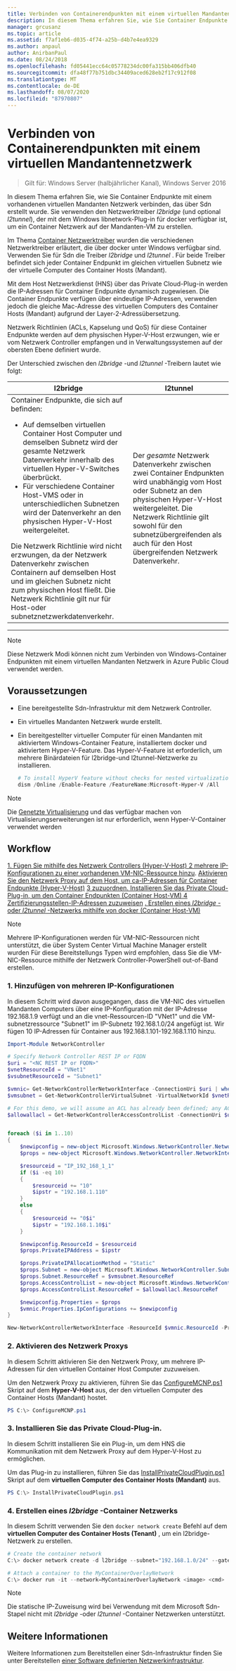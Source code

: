 ```yaml
---
title: Verbinden von Containerendpunkten mit einem virtuellen Mandantennetzwerk
description: In diesem Thema erfahren Sie, wie Sie Container Endpunkte mit einem vorhandenen virtuellen Mandanten Netzwerk verbinden, das über Sdn erstellt wurde. Sie verwenden den Netzwerktreiber l2bridge (und optional l2tunnel), der mit dem Windows libnetwork-Plug-in für docker verfügbar ist, um ein Container Netzwerk auf der Mandanten-VM zu erstellen.
manager: grcusanz
ms.topic: article
ms.assetid: f7af1eb6-d035-4f74-a25b-d4b7e4ea9329
ms.author: anpaul
author: AnirbanPaul
ms.date: 08/24/2018
ms.openlocfilehash: fd05441ecc64c05778234dc00fa315bb406dfb40
ms.sourcegitcommit: dfa48f77b751dbc34409aced628eb2f17c912f08
ms.translationtype: MT
ms.contentlocale: de-DE
ms.lasthandoff: 08/07/2020
ms.locfileid: "87970807"
---
```

# <a name="connect-container-endpoints-to-a-tenant-virtual-network"></a>Verbinden von Containerendpunkten mit einem virtuellen Mandantennetzwerk

>Gilt für: Windows Server (halbjährlicher Kanal), Windows Server 2016

In diesem Thema erfahren Sie, wie Sie Container Endpunkte mit einem vorhandenen virtuellen Mandanten Netzwerk verbinden, das über Sdn erstellt wurde. Sie verwenden den Netzwerktreiber *l2bridge* (und optional *l2tunnel*), der mit dem Windows libnetwork-Plug-in für docker verfügbar ist, um ein Container Netzwerk auf der Mandanten-VM zu erstellen.

Im Thema [Container Netzwerktreiber](https://docs.microsoft.com/virtualization/windowscontainers/container-networking/network-drivers-topologies) wurden die verschiedenen Netzwerktreiber erläutert, die über docker unter Windows verfügbar sind. Verwenden Sie für Sdn die Treiber *l2bridge* und *l2tunnel* . Für beide Treiber befindet sich jeder Container Endpunkt im gleichen virtuellen Subnetz wie der virtuelle Computer des Container Hosts (Mandant).

Mit dem Host Netzwerkdienst (HNS) über das Private Cloud-Plug-in werden die IP-Adressen für Container Endpunkte dynamisch zugewiesen. Die Container Endpunkte verfügen über eindeutige IP-Adressen, verwenden jedoch die gleiche Mac-Adresse des virtuellen Computers des Container Hosts (Mandant) aufgrund der Layer-2-Adressübersetzung.

Netzwerk Richtlinien (ACLs, Kapselung und QoS) für diese Container Endpunkte werden auf dem physischen Hyper-V-Host erzwungen, wie er vom Netzwerk Controller empfangen und in Verwaltungssystemen auf der obersten Ebene definiert wurde.

Der Unterschied zwischen den *l2bridge* -und *l2tunnel* -Treibern lautet wie folgt:


|                                                                                                                                                                                                                                                                            l2bridge                                                                                                                                                                                                                                                                            |                                                                                                 l2tunnel                                                                                                  |
|----------------------------------------------------------------------------------------------------------------------------------------------------------------------------------------------------------------------------------------------------------------------------------------------------------------------------------------------------------------------------------------------------------------------------------------------------------------------------------------------------------------------------------------------------------------|-----------------------------------------------------------------------------------------------------------------------------------------------------------------------------------------------------------|
| Container Endpunkte, die sich auf befinden: <ul><li>Auf demselben virtuellen Container Host Computer und demselben Subnetz wird der gesamte Netzwerk Datenverkehr innerhalb des virtuellen Hyper-V-Switches überbrückt. </li><li>Für verschiedene Container Host-VMS oder in unterschiedlichen Subnetzen wird der Datenverkehr an den physischen Hyper-V-Host weitergeleitet. </li></ul>Die Netzwerk Richtlinie wird nicht erzwungen, da der Netzwerk Datenverkehr zwischen Containern auf demselben Host und im gleichen Subnetz nicht zum physischen Host fließt. Die Netzwerk Richtlinie gilt nur für Host-oder subnetznetzwerkdatenverkehr. | Der *gesamte* Netzwerk Datenverkehr zwischen zwei Container Endpunkten wird unabhängig vom Host oder Subnetz an den physischen Hyper-V-Host weitergeleitet. Die Netzwerk Richtlinie gilt sowohl für den subnetzübergreifenden als auch für den Host übergreifenden Netzwerk Datenverkehr. |

---

>[!NOTE]
>Diese Netzwerk Modi können nicht zum Verbinden von Windows-Container Endpunkten mit einem virtuellen Mandanten Netzwerk in Azure Public Cloud verwendet werden.


## <a name="prerequisites"></a>Voraussetzungen
-  Eine bereitgestellte Sdn-Infrastruktur mit dem Netzwerk Controller.
-  Ein virtuelles Mandanten Netzwerk wurde erstellt.
-  Ein bereitgestellter virtueller Computer für einen Mandanten mit aktiviertem Windows-Container Feature, installiertem docker und aktiviertem Hyper-V-Feature. Das Hyper-V-Feature ist erforderlich, um mehrere Binärdateien für l2bridge-und l2tunnel-Netzwerke zu installieren.

   ```powershell
   # To install HyperV feature without checks for nested virtualization
   dism /Online /Enable-Feature /FeatureName:Microsoft-Hyper-V /All
   ```

>[!Note]
>Die [Genetzte Virtualisierung](https://msdn.microsoft.com/virtualization/hyperv_on_windows/user_guide/nesting) und das verfügbar machen von Virtualisierungserweiterungen ist nur erforderlich, wenn Hyper-V-Container verwendet werden


## <a name="workflow"></a>Workflow

[1. Fügen Sie mithilfe des Netzwerk Controllers (Hyper-V-Host) 2 mehrere IP-Konfigurationen zu einer vorhandenen VM-NIC-Ressource hinzu](#1-add-multiple-ip-configurations). 
 [ Aktivieren Sie den Netzwerk Proxy auf dem Host, um ca-IP-Adressen für Container Endpunkte (Hyper-V-Host)](#2-enable-the-network-proxy) 
 [3 zuzuordnen. Installieren Sie das Private Cloud-Plug-in, um den Container Endpunkten (Container Host-VM) 4 Zertifizierungsstellen-IP-Adressen zuzuweisen](#3-install-the-private-cloud-plug-in) 
 [. Erstellen eines *l2bridge* -oder *l2tunnel* -Netzwerks mithilfe von docker (Container Host-VM)](#4-create-an-l2bridge-container-network)

>[!NOTE]
>Mehrere IP-Konfigurationen werden für VM-NIC-Ressourcen nicht unterstützt, die über System Center Virtual Machine Manager erstellt wurden Für diese Bereitstellungs Typen wird empfohlen, dass Sie die VM-NIC-Ressource mithilfe der Netzwerk Controller-PowerShell out-of-Band erstellen.

### <a name="1-add-multiple-ip-configurations"></a>1. Hinzufügen von mehreren IP-Konfigurationen
In diesem Schritt wird davon ausgegangen, dass die VM-NIC des virtuellen Mandanten Computers über eine IP-Konfiguration mit der IP-Adresse 192.168.1.9 verfügt und an die vnet-Ressourcen-ID "VNet1" und die VM-subnetzressource "Subnet1" im IP-Subnetz 192.168.1.0/24 angefügt ist. Wir fügen 10 IP-Adressen für Container aus 192.168.1.101-192.168.1.110 hinzu.

```powershell
Import-Module NetworkController

# Specify Network Controller REST IP or FQDN
$uri = "<NC REST IP or FQDN>"
$vnetResourceId = "VNet1"
$vsubnetResourceId = "Subnet1"

$vmnic= Get-NetworkControllerNetworkInterface -ConnectionUri $uri | where {$_.properties.IpConfigurations.Properties.PrivateIPAddress -eq "192.168.1.9" }
$vmsubnet = Get-NetworkControllerVirtualSubnet -VirtualNetworkId $vnetResourceId -ResourceId $vsubnetResourceId -ConnectionUri $uri

# For this demo, we will assume an ACL has already been defined; any ACL can be applied here
$allowallacl = Get-NetworkControllerAccessControlList -ConnectionUri $uri -ResourceId "AllowAll"


foreach ($i in 1..10)
{
    $newipconfig = new-object Microsoft.Windows.NetworkController.NetworkInterfaceIpConfiguration
    $props = new-object Microsoft.Windows.NetworkController.NetworkInterfaceIpConfigurationProperties

    $resourceid = "IP_192_168_1_1"
    if ($i -eq 10)
    {
        $resourceid += "10"
        $ipstr = "192.168.1.110"
    }
    else
    {
        $resourceid += "0$i"
        $ipstr = "192.168.1.10$i"
    }

    $newipconfig.ResourceId = $resourceid
    $props.PrivateIPAddress = $ipstr

    $props.PrivateIPAllocationMethod = "Static"
    $props.Subnet = new-object Microsoft.Windows.NetworkController.Subnet
    $props.Subnet.ResourceRef = $vmsubnet.ResourceRef
    $props.AccessControlList = new-object Microsoft.Windows.NetworkController.AccessControlList
    $props.AccessControlList.ResourceRef = $allowallacl.ResourceRef

    $newipconfig.Properties = $props
    $vmnic.Properties.IpConfigurations += $newipconfig
}

New-NetworkControllerNetworkInterface -ResourceId $vmnic.ResourceId -Properties $vmnic.Properties -ConnectionUri $uri
```

### <a name="2-enable-the-network-proxy"></a>2. Aktivieren des Netzwerk Proxys
In diesem Schritt aktivieren Sie den Netzwerk Proxy, um mehrere IP-Adressen für den virtuellen Container Host Computer zuzuweisen.

Um den Netzwerk Proxy zu aktivieren, führen Sie das [ConfigureMCNP.ps1](https://github.com/Microsoft/SDN/blob/master/Containers/ConfigureMCNP.ps1) Skript auf dem **Hyper-V-Host** aus, der den virtuellen Computer des Container Hosts (Mandant) hostet.

```powershell
PS C:\> ConfigureMCNP.ps1
```

### <a name="3-install-the-private-cloud-plug-in"></a>3. Installieren Sie das Private Cloud-Plug-in.
In diesem Schritt installieren Sie ein Plug-in, um dem HNS die Kommunikation mit dem Netzwerk Proxy auf dem Hyper-V-Host zu ermöglichen.

Um das Plug-in zu installieren, führen Sie das [InstallPrivateCloudPlugin.ps1](https://github.com/Microsoft/SDN/blob/master/Containers/InstallPrivateCloudPlugin.ps1) Skript auf dem **virtuellen Computer des Container Hosts (Mandant)** aus.


```powershell
PS C:\> InstallPrivateCloudPlugin.ps1
```

### <a name="4-create-an-l2bridge-container-network"></a>4. Erstellen eines *l2bridge* -Container Netzwerks
In diesem Schritt verwenden Sie den `docker network create` Befehl auf dem **virtuellen Computer des Container Hosts (Tenant)** , um ein l2bridge-Netzwerk zu erstellen.

```powershell
# Create the container network
C:\> docker network create -d l2bridge --subnet="192.168.1.0/24" --gateway="192.168.1.1" MyContainerOverlayNetwork

# Attach a container to the MyContainerOverlayNetwork
C:\> docker run -it --network=MyContainerOverlayNetwork <image> <cmd>
```

>[!NOTE]
>Die statische IP-Zuweisung wird bei Verwendung mit dem Microsoft Sdn-Stapel nicht mit *l2bridge* -oder *l2tunnel* -Container Netzwerken unterstützt.

## <a name="more-information"></a>Weitere Informationen
Weitere Informationen zum Bereitstellen einer Sdn-Infrastruktur finden Sie unter Bereitstellen [einer Software definierten Netzwerkinfrastruktur](https://docs.microsoft.com/windows-server/networking/sdn/deploy/deploy-a-software-defined-network-infrastructure).

